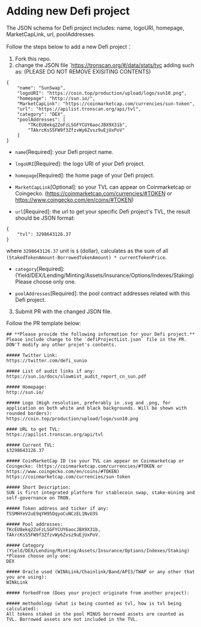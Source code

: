 # Adding new Defi project
The JSON schema for Defi project includes: name, logoURI, homepage, MarketCapLink, url, poolAddresses.

Follow the steps below to add a new Defi project：
1) Fork this repo.
2) change the JSON file `https://tronscan.org/#/data/stats/tvc adding such as: (PLEASE DO NOT REMOVE EXISITING CONTENTS)
```
{
    "name": "SunSwap",
    "logoURI": "https://coin.top/production/upload/logo/sun10.png",
    "homepage": "http://sun.io/",
    "MarketCapLink": "https://coinmarketcap.com/currencies/sun-token",
    "url": "https://apilist.tronscan.org/api/tvl",
    "category": "DEX",
    "poolAddresses": [
        "TKcEU8ekq2ZoFzLSGFYCUY6aocJBX9X31b",
        "TAkrcKsS5FW9f3ZfzvWy6Zvsz9uEjUxPoV"
    ]
}
```
* `name`[Required]: your Defi project name.
* `logoURI`[Required]: the logo URI of your Defi project.
* `homepage`[Required]: the home page of your Defi project.
* `MarketCapLink`[Optional]: so your TVL can appear on Coinmarketcap or Coingecko. (https://coinmarketcap.com/currencies/#TOKEN or https://www.coingecko.com/en/coins/#TOKEN)

* `url`[Required]: the url to get your specific Defi project's TVL, the result should be JSON format:
```
{
    "tvl": 3298643126.37
}
```
where `3298643126.37` unit is `$` (dollar), calculates as the sum of all `(StakedTokenAmount-BorrowedTokenAmount) * currentTokenPrice`.

* `category`[Required]: (Yield/DEX/Lending/Minting/Assets/Insurance/Options/Indexes/Staking) Please choose only one.

* `poolAddresses`[Required]: the pool contract addresses related with this Defi project.

3) Submit PR with the changed JSON file.

Follow the PR template below:
```
## **Please provide the following information for your Defi project.**
Please include change to the `defiProjectList.json` file in the PR.
DON'T modify any other projet's contents.

##### Twitter Link:
https://twitter.com/defi_sunio

##### List of audit links if any:
https://sun.io/docs/slowmist_audit_report_cn_sun.pdf

##### Homepage:
http://sun.io/

##### Logo (High resolution, preferably in .svg and .png, for application on both white and black backgrounds. Will be shown with rounded borders):
https://coin.top/production/upload/logo/sun10.png

#### URL to get TVL:
https://apilist.tronscan.org/api/tvl

##### Current TVL:
$3298643126.37

##### CoinMarketCap ID (so your TVL can appear on Coinmarketcap or Coingecko: (https://coinmarketcap.com/currencies/#TOKEN or https://www.coingecko.com/en/coins/#TOKEN)
https://coinmarketcap.com/currencies/sun-token

##### Short Description:
SUN is first integrated platform for stablecoin swap, stake-mining and self-governance on TRON.

##### Token address and ticker if any:
TSSMHYeV2uE9qYH95DqyoCuNCzEL1NvU3S

##### Pool addresses:
TKcEU8ekq2ZoFzLSGFYCUY6aocJBX9X31b, TAkrcKsS5FW9f3ZfzvWy6Zvsz9uEjUxPoV.

##### Category (Yield/DEX/Lending/Minting/Assets/Insurance/Options/Indexes/Staking) *Please choose only one:
DEX

##### Oracle used (WINkLink/Chainlink/Band/API3/TWAP or any other that you are using):
WINkLink

##### forkedFrom (Does your project originate from another project):

##### methodology (what is being counted as tvl, how is tvl being calculated):
All tokens staked in the pool MINUS borrowed assets are counted as TVL. Borrowed assets are not included in the TVL.

```
